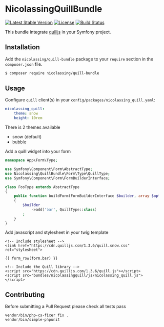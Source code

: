 # NicolassingQuillBundle
[![Latest Stable Version](https://poser.pugx.org/nicolassing/quill-bundle/v/stable)](https://packagist.org/packages/nicolassing/quill-bundle)
[![License](https://poser.pugx.org/nicolassing/quill-bundle/license)](https://packagist.org/packages/nicolassing/quill-bundle)
[![Build Status](https://travis-ci.org/nicolassing/NicolassingQuillBundle.svg?branch=master)](https://travis-ci.org/nicolassing/NicolassingQuillBundle)

This bundle integrate [quilljs](https://quilljs.com/docs) in your Symfony project.

## Installation ##

Add the `nicolassing/quill-bundle` package to your `require` section in the `composer.json` file.

``` bash
$ composer require nicolassing/quill-bundle
```

## Usage ##

Configure `quill` client(s) in your `config/packages/nicolassing_quill.yaml`:

``` yaml
nicolassing_quill:
    theme: snow
    height: 10rem
```

There is 2 themes available
* snow (default)
* bubble

Add a quill widget into your form
``` php
namespace App\Form\Type;

use Symfony\Component\Form\AbstractType;
use Nicolassing\QuillBundle\Form\Type\QuillType;
use Symfony\Component\Form\FormBuilderInterface;

class FooType extends AbstractType
{
    public function buildForm(FormBuilderInterface $builder, array $options)
    {
        $builder
            ->add('bar', QuillType::class)
        ;
    }
}
```

Add javascript and stylesheet in your twig template
``` twig
<!-- Include stylesheet -->
<link href="https://cdn.quilljs.com/1.3.6/quill.snow.css" rel="stylesheet">

{{ form_row(form.bar) }}

<!-- Include the Quill library -->
<script src="https://cdn.quilljs.com/1.3.6/quill.js"></script>
<script src="bundles/nicolassingquill/js/nicolassing_quill.js"></script>
```

## Contributing ##
Before submitting a Pull Request please check all tests pass 
```
vendor/bin/php-cs-fixer fix .
vendor/bin/simple-phpunit
```
